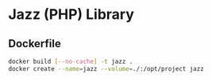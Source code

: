 # Jazz (PHP) Library

## Dockerfile
```bash
docker build [--no-cache] -t jazz .
docker create --name=jazz --volume=./:/opt/project jazz
```